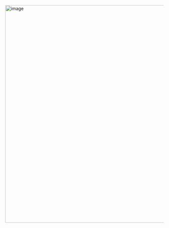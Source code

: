 <img width="1005" height="690" alt="image" src="https://github.com/user-attachments/assets/7102e75e-3cb3-445c-999f-31c54056c257" />
